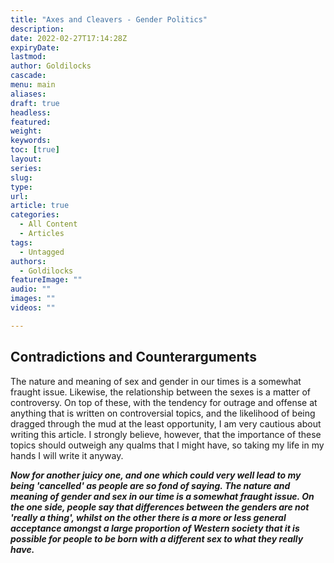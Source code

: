 ```yaml
---
title: "Axes and Cleavers - Gender Politics"
description: 
date: 2022-02-27T17:14:28Z
expiryDate:
lastmod: 
author: Goldilocks
cascade:
menu: main
aliases:
draft: true
headless:
featured:
weight:
keywords:
toc: [true]
layout:
series:
slug:
type:
url:
article: true
categories:
  - All Content
  - Articles
tags:
  - Untagged
authors:
  - Goldilocks
featureImage: ""
audio: ""
images: ""
videos: ""

---
```


## Contradictions and Counterarguments

The nature and meaning of sex and gender in our times is a somewhat fraught issue. Likewise, the relationship between the sexes is a matter of controversy. On top of these, with the tendency for outrage and offense at anything that is written on controversial topics, and the likelihood of being dragged through the mud at the least opportunity, I am very cautious about writing this article. I strongly believe, however, that the importance of these topics should outweigh any qualms that I might have, so taking my life in my hands I will write it anyway.  




***Now for another juicy one, and one which could very well lead to my being 'cancelled' as people are so fond of saying. The nature and meaning of gender and sex in our time is a somewhat fraught issue. On the one side, people say that differences between the genders are not 'really a thing', whilst on the other there is a more or less general acceptance amongst a large proportion of Western society that it is possible for people to be born with a different sex to what they *really* have.***
